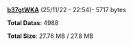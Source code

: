 [**b37gtWKA**](/data/b37gtWKA.txt) (25/11/22 - 22:54)- 5717 bytes

**Total Datas**: 4988

**Total Size**: 27.76 MB / 27.8 MB